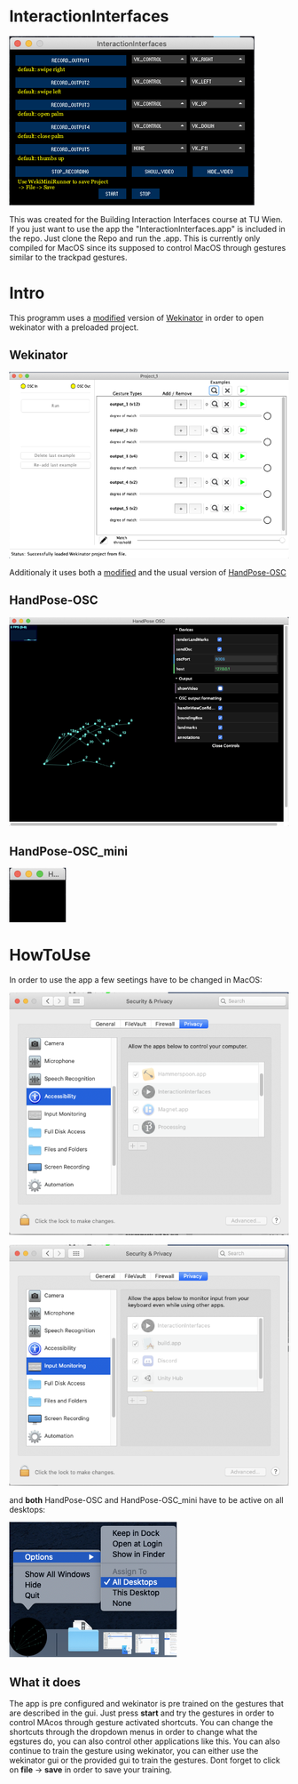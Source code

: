 # InteractionInterfaces
![alt text](https://github.com/flurputzer/InteractionInterfaces/blob/main/Screenshots/MainGui.png?raw=true)

This was created for the Building Interaction Interfaces course at TU Wien.
If you just want to use the app the "InteractionInterfaces.app" is included in the repo. Just clone the Repo and run the .app. This is currently only compiled for MacOS since its supposed to control MacOS through gestures similar to the trackpad gestures.

# Intro
This programm uses a [modified](https://github.com/brannondorsey/wekimini) version of [Wekinator](http://www.wekinator.org/) in order to open wekinator with a preloaded project.

## Wekinator
![alt text](https://github.com/flurputzer/InteractionInterfaces/blob/main/Screenshots/Wekinator.png)

Additionaly it uses both a [modified](https://yoyling.herokuapp.com/https/github.com/gonski/HandPose-OSC) and the usual version of [HandPose-OSC](https://github.com/faaip/HandPose-OSC)


## HandPose-OSC
![alt text](https://github.com/flurputzer/InteractionInterfaces/blob/main/Screenshots/HandPoseLarge.png)

## HandPose-OSC_mini
![alt text](https://github.com/flurputzer/InteractionInterfaces/blob/main/Screenshots/HandPoseSmall.png)

# HowToUse
In order to use the app a few seetings have to be changed in MacOS:

![alt text](https://github.com/flurputzer/InteractionInterfaces/blob/main/Screenshots/Settings1_.png)

![alt text](https://github.com/flurputzer/InteractionInterfaces/blob/main/Screenshots/Settings2.png)

and **both** HandPose-OSC and HandPose-OSC_mini have to be active on all desktops:

![alt text](https://github.com/flurputzer/InteractionInterfaces/blob/main/Screenshots/Settings3.png)

## What it does
The app is pre configured and wekinator is pre trained on the gestures that are described in the gui.
Just press **start** and try the gestures in order to control MAcos through gesture activated shortcuts.
You can change the shortcuts through the dropdown menus in order to change what the egstures do, you can also control other applications like this.
You can also continue to train the gesture using wekinator, you can either use the wekinator gui or the provided gui to train the gestures.
Dont forget to click on **file** -> **save** in order to save your training.




